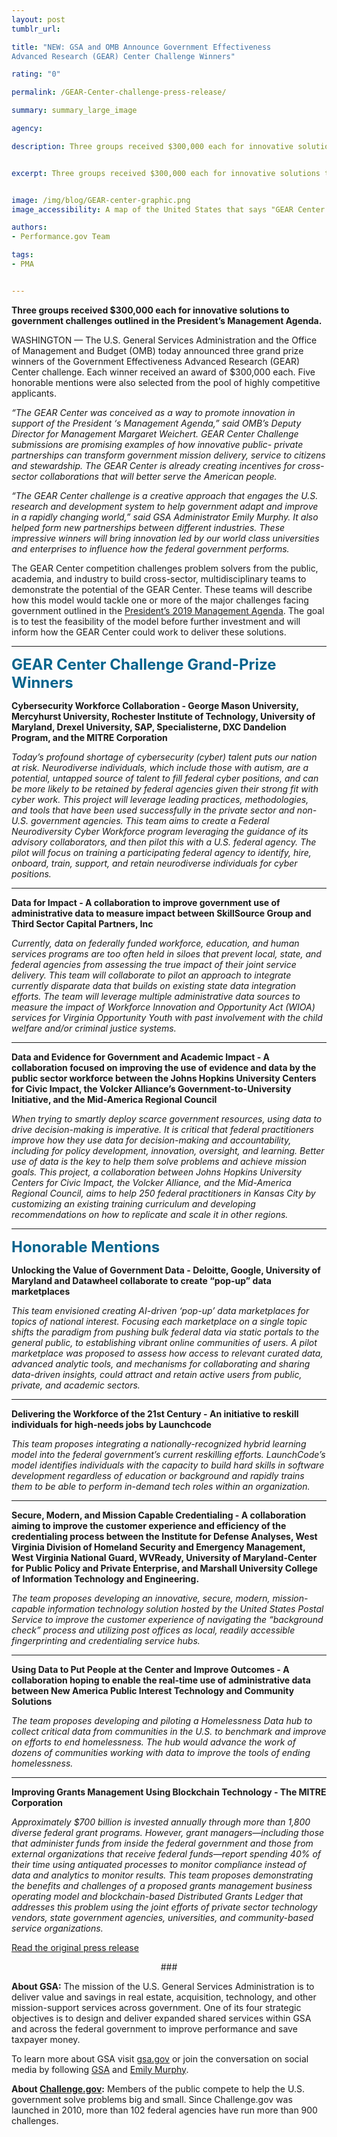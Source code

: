 ```yaml
---
layout: post
tumblr_url:

title: "NEW: GSA and OMB Announce Government Effectiveness
Advanced Research (GEAR) Center Challenge Winners"

rating: "0"

permalink: /GEAR-Center-challenge-press-release/

summary: summary_large_image

agency:

description: Three groups received $300,000 each for innovative solutions to government challenges outlined in the President’s Management Agenda.


excerpt: Three groups received $300,000 each for innovative solutions to government challenges outlined in the President’s Management Agenda.


image: /img/blog/GEAR-center-graphic.png
image_accessibility: A map of the United States that says "GEAR Center Challenge Winners."

authors:
- Performance.gov Team

tags:
- PMA


---
```

 **Three groups received $300,000 each for innovative solutions to government challenges outlined in the President’s Management Agenda.**

 WASHINGTON — The U.S. General Services Administration and the Office of Management and Budget (OMB) today announced three grand prize winners of the Government Effectiveness Advanced Research (GEAR) Center challenge. Each winner received an award of $300,000 each. Five honorable mentions were also selected from the pool of highly competitive applicants.  

*“The GEAR Center was conceived as a way to promote innovation in support of the President ‘s Management Agenda,” said OMB’s Deputy Director for Management Margaret Weichert. GEAR Center Challenge submissions are promising examples of how innovative public- private partnerships can transform government mission delivery, service to citizens and stewardship. The GEAR Center is already creating incentives for cross-sector collaborations that will better serve the American people.*

*“The GEAR Center challenge is a creative approach that engages the U.S. research and development system to help government adapt and improve in a rapidly changing world,” said GSA Administrator Emily Murphy. It also helped form new partnerships between different industries.  These impressive winners will bring innovation led by our world class universities and enterprises to influence how the federal government performs.*

The GEAR Center competition challenges problem solvers from the public, academia, and industry to build cross-sector, multidisciplinary teams to demonstrate the potential of the GEAR Center. These teams will describe how this model would tackle one or more of the major challenges facing government outlined in the [President’s 2019 Management Agenda](https://www.performance.gov/PMA/PMA.html). The goal is to test the feasibility of the model before further investment and will inform how the GEAR Center could work to deliver these solutions.

<hr style= "hieght:10px; color:#28a0cb">

<b style="font-size: 24px; color: 07648d">**GEAR Center Challenge Grand-Prize Winners**</b>

**Cybersecurity Workforce Collaboration - George Mason University, Mercyhurst University, Rochester Institute of Technology, University of Maryland, Drexel University, SAP, Specialisterne, DXC Dandelion Program, and the MITRE Corporation**

*Today’s profound shortage of cybersecurity (cyber) talent puts our nation at risk. Neurodiverse individuals, which include those with autism, are a potential, untapped source of talent to fill federal cyber positions, and can be more likely to be retained by federal agencies given their strong fit with cyber work.  This project will leverage leading practices, methodologies, and tools that have been used successfully in the private sector and non-U.S. government agencies. This team aims to create a Federal Neurodiversity Cyber Workforce program leveraging the guidance of its advisory collaborators, and then pilot this with a U.S. federal agency. The pilot will focus on training a participating federal agency to identify, hire, onboard, train, support, and retain neurodiverse individuals for cyber positions.*

<hr style= "hieght:5px; color:#07648d">

**Data for Impact -  A collaboration to improve government use of administrative data to measure impact between SkillSource Group and Third Sector Capital Partners, Inc**

*Currently, data on federally funded workforce, education, and human services programs are too often held in siloes that prevent local, state, and federal agencies from assessing the true impact of their joint service delivery. This team will collaborate to pilot an approach to integrate currently disparate data that builds on existing state data integration efforts. The team will leverage multiple administrative data sources to measure the impact of Workforce Innovation and Opportunity Act (WIOA) services for Virginia Opportunity Youth with past involvement with the child welfare and/or criminal justice systems.*

<hr style= "hieght:5px; color:#07648d">

**Data and Evidence for Government and Academic Impact - A collaboration focused on improving the use of evidence and data by the public sector workforce between the Johns Hopkins University Centers for Civic Impact, the Volcker Alliance’s Government-to-University Initiative, and the Mid-America Regional Council**

*When trying to smartly deploy scarce government resources, using data to drive decision-making is imperative. It is critical that federal practitioners improve how they use data for decision-making and accountability, including for policy development, innovation, oversight, and learning. Better use of data is the key to help them solve problems and achieve mission goals. This project, a collaboration between Johns Hopkins University Centers for Civic Impact, the Volcker Alliance, and the Mid-America Regional Council, aims to help 250 federal practitioners in Kansas City by customizing an existing training curriculum and developing recommendations on how to replicate and scale it in other regions.*

<hr style= "hieght:10px; color:#28a0cb">

<b style="font-size: 24px; color: 07648d">**Honorable Mentions**</b>

**Unlocking the Value of Government Data -  Deloitte, Google, University of Maryland and Datawheel collaborate to create “pop-up” data marketplaces**

*This team envisioned creating AI-driven ‘pop-up’ data marketplaces for topics of national interest. Focusing each marketplace on a single topic shifts the paradigm from pushing bulk federal data via static portals to the general public, to establishing vibrant online communities of users. A pilot marketplace was proposed to assess how access to relevant curated data, advanced analytic tools, and mechanisms for collaborating and sharing data-driven insights, could attract and retain active users from public, private, and academic sectors.*

<hr style= "hieght:5px; color:#07648d">

**Delivering the Workforce of the 21st Century - An initiative to reskill individuals for high-needs jobs by Launchcode**

*This team proposes integrating a nationally-recognized hybrid learning model into the federal government’s current reskilling efforts. LaunchCode’s model identifies individuals with the capacity to build hard skills in software development regardless of education or background and rapidly trains them to be able to perform in-demand tech roles within an organization.*

<hr style= "hieght:5px; color:#07648d">

**Secure, Modern, and Mission Capable Credentialing - A collaboration aiming to improve the customer experience and efficiency of the credentialing process between the Institute for Defense Analyses,  West Virginia Division of Homeland Security and Emergency Management, West Virginia National Guard, WVReady, University of Maryland-Center for Public Policy and Private Enterprise, and Marshall University College of Information Technology and Engineering.**

*The team proposes developing an innovative, secure, modern, mission-capable information technology solution hosted by the United States Postal Service to improve the customer experience of navigating the “background check” process and utilizing post offices as local, readily accessible fingerprinting and credentialing service hubs.*

<hr style= "hieght:5px; color:#07648d">

**Using Data to Put People at the Center and Improve Outcomes - A collaboration hoping to enable the real-time use of administrative data between New America Public Interest Technology and Community Solutions**

*The team proposes developing and piloting a Homelessness Data hub to collect critical data from communities in the U.S. to benchmark and improve on efforts to end homelessness.  The hub would advance the work of dozens of communities working with data to improve the tools of ending homelessness.*

<hr style= "hieght:5px; color:#07648d">

**Improving Grants Management Using Blockchain Technology - The MITRE Corporation**

*Approximately $700 billion is invested annually through more than 1,800 diverse federal grant programs. However, grant managers—including those that administer funds from inside the federal government and those from external organizations that receive federal funds—report spending 40% of their time using antiquated processes to monitor compliance instead of data and analytics to monitor results. This team proposes demonstrating the benefits and challenges of a proposed grants management business operating model and blockchain-based Distributed Grants Ledger that addresses this problem using the joint efforts of private sector technology vendors, state government agencies, universities, and community-based service organizations.*

[Read the original press release](https://www.gsa.gov/about-us/newsroom/news-releases/gsa-and-omb-announce-government-effectiveness-advanced-research-center-challenge-winners)

<center>###</center>

**About GSA:** The mission of the U.S. General Services Administration is to deliver value and savings in real estate, acquisition, technology, and other mission-support services across government. One of its four strategic objectives is to design and deliver expanded shared services within GSA and across the federal government to improve performance and save taxpayer money.

To learn more about GSA visit [gsa.gov](https://www.gsa.gov/) or join the conversation on social media by following [GSA](https://twitter.com/USGSA) and [Emily Murphy](https://twitter.com/GSAEmily).

**About [Challenge.gov](https://www.challenge.gov/):** Members of the public compete to help the U.S. government solve problems big and small. Since Challenge.gov was launched in 2010, more than 102 federal agencies have run more than 900 challenges.
